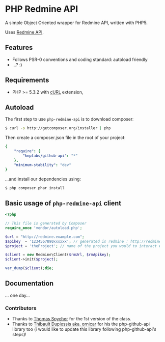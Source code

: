 # PHP Redmine API

A simple Object Oriented wrapper for Redmine API, written with PHP5.

Uses [Redmine API](http://www.redmine.org/projects/redmine/wiki/Rest_api/).

## Features

* Follows PSR-0 conventions and coding standard: autoload friendly
* ...? :)

## Requirements

* PHP >= 5.3.2 with [cURL](http://php.net/manual/en/book.curl.php) extension,

## Autoload

The first step to use `php-redmine-api` is to download composer:

```bash
$ curl -s http://getcomposer.org/installer | php
```

Then create a composer.json file in the root of your project:

```yaml
{
    "require": {
        "knplabs/github-api": "*"
    },
    "minimum-stability": "dev"
}
```

...and install our dependencies using:
```bash
$ php composer.phar install
```

## Basic usage of `php-redmine-api` client

```php
<?php

// This file is generated by Composer
require_once 'vendor/autoload.php';

$url = "http://redmine.example.com";
$apikey  = '1234567890xxxxxx'; // generated in redmine : http://redmine.example.com/my/account
$project = 'theProject'; // name of the project you would to interact with (optional)

$client = new Redmine\Client($rmUrl, $rmApikey);
$client->init($project);

var_dump($client);die;
```
## Documentation

... one day...

### Contributors

- Thanks to [Thomas Spycher](http://tspycher.com/2011/03/using-the-redmine-api-with-php/) for the 1st version of the class.
- Thanks to [Thibault Duplessis aka. ornicar](https://github.com/ornicar) for his the php-github-api library too (i would like to update this library following php-github-api's steps)!